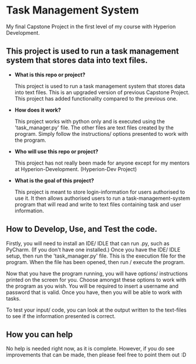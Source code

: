 # Task Management System
My final Capstone Project in the first level of my course with Hyperion Development.

## This project is used to run a task management system that stores data into text files. 

* **What is this repo or project?**

    This project is used to run a task management system that stores data into text files. This is an upgraded version of previous Capstone Project. This project has added functionality compared to the previous one.
* **How does it work?**

    This project works with python only and is executed using the 'task_manager.py' file. The other files are text files created by the program. Simply follow the instructions/ options presented to work with the program.
* **Who will use this repo or project?**

    This project has not really been made for anyone except for my mentors at Hyperion-Development. (Hyperion-Dev Project)
* **What is the goal of this project?**
    
    This project is meant to store login-information for users authorised to use it. It then allows authorised users to run a task-management-system program that will read and write to text files containing task and user information.


## How to Develop, Use, and Test the code.

Firstly, you will need to install an IDE/ IDLE that can run .py, such as PyCharm. (If you don't have one installed.)
Once you have the IDE/ IDLE setup, then run the 'task_manager.py' file. This is the execution file for the program. When the file has been opened, then run / execute the program.

Now that you have the program running, you will have options/ instructions printed on the screen for you. Choose amongst these options to work with the program as you wish. You will be required to insert a username and password that is valid. Once you have, then you will be able to work with tasks.

To test your input/ code, you can look at the output written to the text-files to see if the information presented is correct.


## How you can help

No help is needed right now, as it is complete. However, if you do see improvements that can be made, then please feel free to point them out :D
